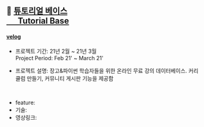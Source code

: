 ## :mag_right: [튜토리얼 베이스 <br> &nbsp; &nbsp;  &nbsp; Tutorial Base](https://tutorialbasebydaylee.herokuapp.com/)
#### [velog](-)


- 프로젝트 기간: 21년 2월 ~ 21년 3월
<br>Project Period: Feb 21' ~ March 21'

- 프로젝트 설명: 장고&파이썬 학습자들을 위한 온라인 무료 강의 데이터베이스. 커리큘럼 만들기, 커뮤니티 게시판 기능을 제공함     
<br>  


- feature: 
- 기술: 
- 영상링크: 
